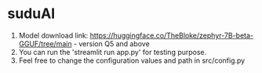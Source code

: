# suduAI

1. Model download link: https://huggingface.co/TheBloke/zephyr-7B-beta-GGUF/tree/main - version Q5 and above
2. You can run the 'streamlit run app.py' for testing purpose.
3. Feel free to change the configuration values and path in src/config.py
